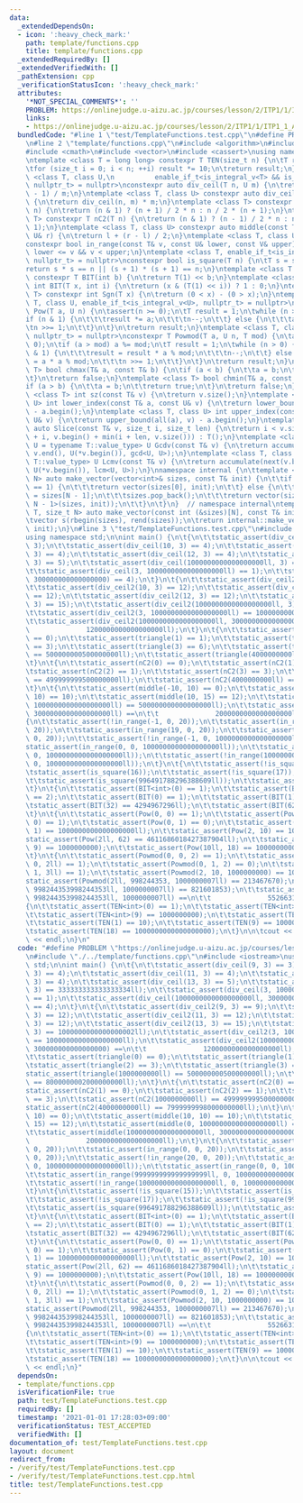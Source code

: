 ```yaml
---
data:
  _extendedDependsOn:
  - icon: ':heavy_check_mark:'
    path: template/functions.cpp
    title: template/functions.cpp
  _extendedRequiredBy: []
  _extendedVerifiedWith: []
  _pathExtension: cpp
  _verificationStatusIcon: ':heavy_check_mark:'
  attributes:
    '*NOT_SPECIAL_COMMENTS*': ''
    PROBLEM: https://onlinejudge.u-aizu.ac.jp/courses/lesson/2/ITP1/1/ITP1_1_A
    links:
    - https://onlinejudge.u-aizu.ac.jp/courses/lesson/2/ITP1/1/ITP1_1_A
  bundledCode: "#line 1 \"test/TemplateFunctions.test.cpp\"\n#define PROBLEM \"https://onlinejudge.u-aizu.ac.jp/courses/lesson/2/ITP1/1/ITP1_1_A\"\
    \n#line 2 \"template/functions.cpp\"\n#include <algorithm>\n#include <numeric>\n\
    #include <cmath>\n#include <vector>\n#include <cassert>\nusing namespace std;\n\
    \ntemplate <class T = long long> constexpr T TEN(size_t n) {\n\tT result = 1;\n\
    \tfor (size_t i = 0; i < n; ++i) result *= 10;\n\treturn result;\n}\ntemplate\
    \ <class T, class U,\n          enable_if_t<is_integral_v<T> && is_integral_v<U>,\
    \ nullptr_t> = nullptr>\nconstexpr auto div_ceil(T n, U m) {\n\treturn (n + m\
    \ - 1) / m;\n}\ntemplate <class T, class U> constexpr auto div_ceil2(T n, U m)\
    \ {\n\treturn div_ceil(n, m) * m;\n}\ntemplate <class T> constexpr T triangle(T\
    \ n) {\n\treturn (n & 1) ? (n + 1) / 2 * n : n / 2 * (n + 1);\n}\ntemplate <class\
    \ T> constexpr T nC2(T n) {\n\treturn (n & 1) ? (n - 1) / 2 * n : n / 2 * (n -\
    \ 1);\n}\ntemplate <class T, class U> constexpr auto middle(const T& l, const\
    \ U& r) {\n\treturn l + (r - l) / 2;\n}\ntemplate <class T, class U, class V>\n\
    constexpr bool in_range(const T& v, const U& lower, const V& upper) {\n\treturn\
    \ lower <= v && v < upper;\n}\ntemplate <class T, enable_if_t<is_integral_v<T>,\
    \ nullptr_t> = nullptr>\nconstexpr bool is_square(T n) {\n\tT s = sqrt(n);\n\t\
    return s * s == n || (s + 1) * (s + 1) == n;\n}\ntemplate <class T = long long>\
    \ constexpr T BIT(int b) {\n\treturn T(1) << b;\n}\ntemplate <class T> constexpr\
    \ int BIT(T x, int i) {\n\treturn (x & (T(1) << i)) ? 1 : 0;\n}\ntemplate <class\
    \ T> constexpr int Sgn(T x) {\n\treturn (0 < x) - (0 > x);\n}\ntemplate <class\
    \ T, class U, enable_if_t<is_integral_v<U>, nullptr_t> = nullptr>\nconstexpr T\
    \ Pow(T a, U n) {\n\tassert(n >= 0);\n\tT result = 1;\n\twhile (n > 0) {\n\t\t\
    if (n & 1) {\n\t\t\tresult *= a;\n\t\t\tn--;\n\t\t} else {\n\t\t\ta *= a;\n\t\t\
    \tn >>= 1;\n\t\t}\n\t}\n\treturn result;\n}\ntemplate <class T, class U, enable_if_t<is_integral_v<U>,\
    \ nullptr_t> = nullptr>\nconstexpr T Powmod(T a, U n, T mod) {\n\tassert(n >=\
    \ 0);\n\tif (a > mod) a %= mod;\n\tT result = 1;\n\twhile (n > 0) {\n\t\tif (n\
    \ & 1) {\n\t\t\tresult = result * a % mod;\n\t\t\tn--;\n\t\t} else {\n\t\t\ta\
    \ = a * a % mod;\n\t\t\tn >>= 1;\n\t\t}\n\t}\n\treturn result;\n}\ntemplate <class\
    \ T> bool chmax(T& a, const T& b) {\n\tif (a < b) {\n\t\ta = b;\n\t\treturn true;\n\
    \t}\n\treturn false;\n}\ntemplate <class T> bool chmin(T& a, const T& b) {\n\t\
    if (a > b) {\n\t\ta = b;\n\t\treturn true;\n\t}\n\treturn false;\n}\ntemplate\
    \ <class T> int sz(const T& v) {\n\treturn v.size();\n}\ntemplate <class T, class\
    \ U> int lower_index(const T& a, const U& v) {\n\treturn lower_bound(all(a), v)\
    \ - a.begin();\n}\ntemplate <class T, class U> int upper_index(const T& a, const\
    \ U& v) {\n\treturn upper_bound(all(a), v) - a.begin();\n}\ntemplate <class T>\
    \ auto Slice(const T& v, size_t i, size_t len) {\n\treturn i < v.size() ? T(v.begin()\
    \ + i, v.begin() + min(i + len, v.size())) : T();\n}\ntemplate <class T, class\
    \ U = typename T::value_type> U Gcdv(const T& v) {\n\treturn accumulate(next(v.begin()),\
    \ v.end(), U(*v.begin()), gcd<U, U>);\n}\ntemplate <class T, class U = typename\
    \ T::value_type> U Lcmv(const T& v) {\n\treturn accumulate(next(v.begin()), v.end(),\
    \ U(*v.begin()), lcm<U, U>);\n}\nnamespace internal {\n\ttemplate <class T, size_t\
    \ N> auto make_vector(vector<int>& sizes, const T& init) {\n\t\tif constexpr (N\
    \ == 1) {\n\t\t\treturn vector(sizes[0], init);\n\t\t} else {\n\t\t\tint size\
    \ = sizes[N - 1];\n\t\t\tsizes.pop_back();\n\t\t\treturn vector(size, make_vector<T,\
    \ N - 1>(sizes, init));\n\t\t}\n\t}\n}  // namespace internal\ntemplate <class\
    \ T, size_t N> auto make_vector(const int (&sizes)[N], const T& init = T()) {\n\
    \tvector s(rbegin(sizes), rend(sizes));\n\treturn internal::make_vector<T, N>(s,\
    \ init);\n}\n#line 3 \"test/TemplateFunctions.test.cpp\"\n#include <iostream>\n\
    using namespace std;\n\nint main() {\n\t{\n\t\tstatic_assert(div_ceil(9, 3) ==\
    \ 3);\n\t\tstatic_assert(div_ceil(10, 3) == 4);\n\t\tstatic_assert(div_ceil(11,\
    \ 3) == 4);\n\t\tstatic_assert(div_ceil(12, 3) == 4);\n\t\tstatic_assert(div_ceil(13,\
    \ 3) == 5);\n\t\tstatic_assert(div_ceil(1000000000000000000ll, 3) == 333333333333333334ll);\n\
    \t\tstatic_assert(div_ceil(3, 1000000000000000000ll) == 1);\n\t\tstatic_assert(div_ceil(1000000000000000000ll,\
    \ 300000000000000000) == 4);\n\t}\n\t{\n\t\tstatic_assert(div_ceil2(9, 3) == 9);\n\
    \t\tstatic_assert(div_ceil2(10, 3) == 12);\n\t\tstatic_assert(div_ceil2(11, 3)\
    \ == 12);\n\t\tstatic_assert(div_ceil2(12, 3) == 12);\n\t\tstatic_assert(div_ceil2(13,\
    \ 3) == 15);\n\t\tstatic_assert(div_ceil2(1000000000000000000ll, 3) == 1000000000000000002ll);\n\
    \t\tstatic_assert(div_ceil2(3, 1000000000000000000ll) == 1000000000000000000ll);\n\
    \t\tstatic_assert(div_ceil2(1000000000000000000ll, 300000000000000000) ==\n\t\t\
    \              1200000000000000000ll);\n\t}\n\t{\n\t\tstatic_assert(triangle(0)\
    \ == 0);\n\t\tstatic_assert(triangle(1) == 1);\n\t\tstatic_assert(triangle(2)\
    \ == 3);\n\t\tstatic_assert(triangle(3) == 6);\n\t\tstatic_assert(triangle(1000000000ll)\
    \ == 500000000500000000ll);\n\t\tstatic_assert(triangle(4000000000ll) == 8000000002000000000ll);\n\
    \t}\n\t{\n\t\tstatic_assert(nC2(0) == 0);\n\t\tstatic_assert(nC2(1) == 0);\n\t\
    \tstatic_assert(nC2(2) == 1);\n\t\tstatic_assert(nC2(3) == 3);\n\t\tstatic_assert(nC2(1000000000ll)\
    \ == 499999999500000000ll);\n\t\tstatic_assert(nC2(4000000000ll) == 7999999998000000000ll);\n\
    \t}\n\t{\n\t\tstatic_assert(middle(-10, 10) == 0);\n\t\tstatic_assert(middle(10,\
    \ 10) == 10);\n\t\tstatic_assert(middle(10, 15) == 12);\n\t\tstatic_assert(middle(0,\
    \ 1000000000000000000ll) == 500000000000000000ll);\n\t\tstatic_assert(middle(1000000000000000000ll,\
    \ 3000000000000000000ll) ==\n\t\t              2000000000000000000ll);\n\t}\n\t\
    {\n\t\tstatic_assert(!in_range(-1, 0, 20));\n\t\tstatic_assert(in_range(0, 0,\
    \ 20));\n\t\tstatic_assert(in_range(19, 0, 20));\n\t\tstatic_assert(!in_range(20,\
    \ 0, 20));\n\t\tstatic_assert(!in_range(-1, 0, 1000000000000000000ll));\n\t\t\
    static_assert(in_range(0, 0, 1000000000000000000ll));\n\t\tstatic_assert(in_range(999999999999999999ll,\
    \ 0, 1000000000000000000ll));\n\t\tstatic_assert(!in_range(1000000000000000000ll,\
    \ 0, 1000000000000000000ll));\n\t}\n\t{\n\t\tstatic_assert(!is_square(15));\n\t\
    \tstatic_assert(is_square(16));\n\t\tstatic_assert(!is_square(17));\n\t\tstatic_assert(!is_square(996491788296388608ll));\n\
    \t\tstatic_assert(is_square(996491788296388609ll));\n\t\tstatic_assert(!is_square(996491788296388610ll));\n\
    \t}\n\t{\n\t\tstatic_assert(BIT<int>(0) == 1);\n\t\tstatic_assert(BIT<int>(1)\
    \ == 2);\n\t\tstatic_assert(BIT(0) == 1);\n\t\tstatic_assert(BIT(1) == 2);\n\t\
    \tstatic_assert(BIT(32) == 4294967296ll);\n\t\tstatic_assert(BIT(62) == 4611686018427387904ll);\n\
    \t}\n\t{\n\t\tstatic_assert(Pow(0, 0) == 1);\n\t\tstatic_assert(Pow(1000000000000000000ll,\
    \ 0) == 1);\n\t\tstatic_assert(Pow(0, 1) == 0);\n\t\tstatic_assert(Pow(1000000000000000000ll,\
    \ 1) == 1000000000000000000ll);\n\t\tstatic_assert(Pow(2, 10) == 1024);\n\t\t\
    static_assert(Pow(2ll, 62) == 4611686018427387904ll);\n\t\tstatic_assert(Pow(10,\
    \ 9) == 1000000000);\n\t\tstatic_assert(Pow(10ll, 18) == 1000000000000000000ll);\n\
    \t}\n\t{\n\t\tstatic_assert(Powmod(0, 0, 2) == 1);\n\t\tstatic_assert(Powmod(1000000000000000000ll,\
    \ 0, 2ll) == 1);\n\t\tstatic_assert(Powmod(0, 1, 2) == 0);\n\t\tstatic_assert(Powmod(1000000000000000000ll,\
    \ 1, 3ll) == 1);\n\t\tstatic_assert(Powmod(2, 10, 1000000000) == 1024);\n\t\t\
    static_assert(Powmod(2ll, 998244353, 1000000007ll) == 213467670);\n\t\tstatic_assert(Powmod(10ll,\
    \ 998244353998244353ll, 1000000007ll) == 821601853);\n\t\tstatic_assert(Powmod(998244353998244353ll,\
    \ 998244353998244353ll, 1000000007ll) ==\n\t\t              55266312);\n\t}\n\t\
    {\n\t\tstatic_assert(TEN<int>(0) == 1);\n\t\tstatic_assert(TEN<int>(1) == 10);\n\
    \t\tstatic_assert(TEN<int>(9) == 1000000000);\n\t\tstatic_assert(TEN(0) == 1);\n\
    \t\tstatic_assert(TEN(1) == 10);\n\t\tstatic_assert(TEN(9) == 1000000000);\n\t\
    \tstatic_assert(TEN(18) == 1000000000000000000);\n\t}\n\n\tcout << \"Hello World\"\
    \ << endl;\n}\n"
  code: "#define PROBLEM \"https://onlinejudge.u-aizu.ac.jp/courses/lesson/2/ITP1/1/ITP1_1_A\"\
    \n#include \"./../template/functions.cpp\"\n#include <iostream>\nusing namespace\
    \ std;\n\nint main() {\n\t{\n\t\tstatic_assert(div_ceil(9, 3) == 3);\n\t\tstatic_assert(div_ceil(10,\
    \ 3) == 4);\n\t\tstatic_assert(div_ceil(11, 3) == 4);\n\t\tstatic_assert(div_ceil(12,\
    \ 3) == 4);\n\t\tstatic_assert(div_ceil(13, 3) == 5);\n\t\tstatic_assert(div_ceil(1000000000000000000ll,\
    \ 3) == 333333333333333334ll);\n\t\tstatic_assert(div_ceil(3, 1000000000000000000ll)\
    \ == 1);\n\t\tstatic_assert(div_ceil(1000000000000000000ll, 300000000000000000)\
    \ == 4);\n\t}\n\t{\n\t\tstatic_assert(div_ceil2(9, 3) == 9);\n\t\tstatic_assert(div_ceil2(10,\
    \ 3) == 12);\n\t\tstatic_assert(div_ceil2(11, 3) == 12);\n\t\tstatic_assert(div_ceil2(12,\
    \ 3) == 12);\n\t\tstatic_assert(div_ceil2(13, 3) == 15);\n\t\tstatic_assert(div_ceil2(1000000000000000000ll,\
    \ 3) == 1000000000000000002ll);\n\t\tstatic_assert(div_ceil2(3, 1000000000000000000ll)\
    \ == 1000000000000000000ll);\n\t\tstatic_assert(div_ceil2(1000000000000000000ll,\
    \ 300000000000000000) ==\n\t\t              1200000000000000000ll);\n\t}\n\t{\n\
    \t\tstatic_assert(triangle(0) == 0);\n\t\tstatic_assert(triangle(1) == 1);\n\t\
    \tstatic_assert(triangle(2) == 3);\n\t\tstatic_assert(triangle(3) == 6);\n\t\t\
    static_assert(triangle(1000000000ll) == 500000000500000000ll);\n\t\tstatic_assert(triangle(4000000000ll)\
    \ == 8000000002000000000ll);\n\t}\n\t{\n\t\tstatic_assert(nC2(0) == 0);\n\t\t\
    static_assert(nC2(1) == 0);\n\t\tstatic_assert(nC2(2) == 1);\n\t\tstatic_assert(nC2(3)\
    \ == 3);\n\t\tstatic_assert(nC2(1000000000ll) == 499999999500000000ll);\n\t\t\
    static_assert(nC2(4000000000ll) == 7999999998000000000ll);\n\t}\n\t{\n\t\tstatic_assert(middle(-10,\
    \ 10) == 0);\n\t\tstatic_assert(middle(10, 10) == 10);\n\t\tstatic_assert(middle(10,\
    \ 15) == 12);\n\t\tstatic_assert(middle(0, 1000000000000000000ll) == 500000000000000000ll);\n\
    \t\tstatic_assert(middle(1000000000000000000ll, 3000000000000000000ll) ==\n\t\t\
    \              2000000000000000000ll);\n\t}\n\t{\n\t\tstatic_assert(!in_range(-1,\
    \ 0, 20));\n\t\tstatic_assert(in_range(0, 0, 20));\n\t\tstatic_assert(in_range(19,\
    \ 0, 20));\n\t\tstatic_assert(!in_range(20, 0, 20));\n\t\tstatic_assert(!in_range(-1,\
    \ 0, 1000000000000000000ll));\n\t\tstatic_assert(in_range(0, 0, 1000000000000000000ll));\n\
    \t\tstatic_assert(in_range(999999999999999999ll, 0, 1000000000000000000ll));\n\
    \t\tstatic_assert(!in_range(1000000000000000000ll, 0, 1000000000000000000ll));\n\
    \t}\n\t{\n\t\tstatic_assert(!is_square(15));\n\t\tstatic_assert(is_square(16));\n\
    \t\tstatic_assert(!is_square(17));\n\t\tstatic_assert(!is_square(996491788296388608ll));\n\
    \t\tstatic_assert(is_square(996491788296388609ll));\n\t\tstatic_assert(!is_square(996491788296388610ll));\n\
    \t}\n\t{\n\t\tstatic_assert(BIT<int>(0) == 1);\n\t\tstatic_assert(BIT<int>(1)\
    \ == 2);\n\t\tstatic_assert(BIT(0) == 1);\n\t\tstatic_assert(BIT(1) == 2);\n\t\
    \tstatic_assert(BIT(32) == 4294967296ll);\n\t\tstatic_assert(BIT(62) == 4611686018427387904ll);\n\
    \t}\n\t{\n\t\tstatic_assert(Pow(0, 0) == 1);\n\t\tstatic_assert(Pow(1000000000000000000ll,\
    \ 0) == 1);\n\t\tstatic_assert(Pow(0, 1) == 0);\n\t\tstatic_assert(Pow(1000000000000000000ll,\
    \ 1) == 1000000000000000000ll);\n\t\tstatic_assert(Pow(2, 10) == 1024);\n\t\t\
    static_assert(Pow(2ll, 62) == 4611686018427387904ll);\n\t\tstatic_assert(Pow(10,\
    \ 9) == 1000000000);\n\t\tstatic_assert(Pow(10ll, 18) == 1000000000000000000ll);\n\
    \t}\n\t{\n\t\tstatic_assert(Powmod(0, 0, 2) == 1);\n\t\tstatic_assert(Powmod(1000000000000000000ll,\
    \ 0, 2ll) == 1);\n\t\tstatic_assert(Powmod(0, 1, 2) == 0);\n\t\tstatic_assert(Powmod(1000000000000000000ll,\
    \ 1, 3ll) == 1);\n\t\tstatic_assert(Powmod(2, 10, 1000000000) == 1024);\n\t\t\
    static_assert(Powmod(2ll, 998244353, 1000000007ll) == 213467670);\n\t\tstatic_assert(Powmod(10ll,\
    \ 998244353998244353ll, 1000000007ll) == 821601853);\n\t\tstatic_assert(Powmod(998244353998244353ll,\
    \ 998244353998244353ll, 1000000007ll) ==\n\t\t              55266312);\n\t}\n\t\
    {\n\t\tstatic_assert(TEN<int>(0) == 1);\n\t\tstatic_assert(TEN<int>(1) == 10);\n\
    \t\tstatic_assert(TEN<int>(9) == 1000000000);\n\t\tstatic_assert(TEN(0) == 1);\n\
    \t\tstatic_assert(TEN(1) == 10);\n\t\tstatic_assert(TEN(9) == 1000000000);\n\t\
    \tstatic_assert(TEN(18) == 1000000000000000000);\n\t}\n\n\tcout << \"Hello World\"\
    \ << endl;\n}"
  dependsOn:
  - template/functions.cpp
  isVerificationFile: true
  path: test/TemplateFunctions.test.cpp
  requiredBy: []
  timestamp: '2021-01-01 17:28:03+09:00'
  verificationStatus: TEST_ACCEPTED
  verifiedWith: []
documentation_of: test/TemplateFunctions.test.cpp
layout: document
redirect_from:
- /verify/test/TemplateFunctions.test.cpp
- /verify/test/TemplateFunctions.test.cpp.html
title: test/TemplateFunctions.test.cpp
---
```

